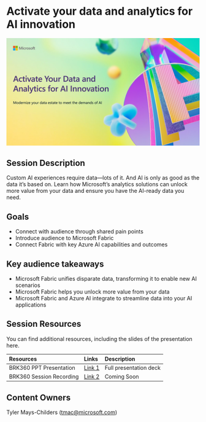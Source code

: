# Activate your data and analytics for AI innovation

![Session cover image with a bright "AI" text in 3D over a blue and purple abstract background.](img/BRK360%20Activate%20Your%20Data.png)

## Session Description

Custom AI experiences require data—lots of it. And AI is only as good as the data it’s based on. Learn how Microsoft’s analytics solutions can unlock more value from your data and ensure you have the AI-ready data you need.

## Goals
- Connect with audience through shared pain points
- Introduce audience to Microsoft Fabric
- Connect Fabric with key Azure AI capabilities and outcomes

## Key audience takeaways
- Microsoft Fabric unifies disparate data, transforming it to enable new AI scenarios
- Microsoft Fabric helps you unlock more value from your data
- Microsoft Fabric and Azure AI integrate to streamline data into your AI applications

## Session Resources
You can find additional resources, including the slides of the presentation here.

| Resources          | Links                             | Description        |
|:-------------------|:----------------------------------|:-------------------|
| BRK360 PPT Presentation | [Link 1](https://aka.ms/AArw3va/) | Full presentation deck |
| BRK360 Session Recording | [Link 2](https://www.bing.com/) | Coming Soon|

## Content Owners
Tyler Mays-Childers (tmac@microsoft.com)



